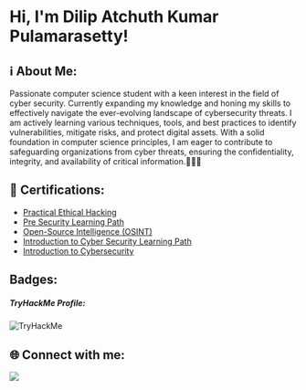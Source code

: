 <h1>Hi, I'm Dilip Atchuth Kumar Pulamarasetty!</h1>

<h2>ℹ️ About Me:</h2>
<p>Passionate computer science student with a keen interest in the field of cyber security. Currently expanding my knowledge and honing my skills to effectively navigate the ever-evolving landscape of cybersecurity threats. I am actively learning various techniques, tools, and best practices to identify vulnerabilities, mitigate risks, and protect digital assets. With a solid foundation in computer science principles, I am eager to contribute to safeguarding organizations from cyber threats, ensuring the confidentiality, integrity, and availability of critical information.🧑🏼‍💻</p>

<h2>📄 Certifications:</h2>

- [Practical Ethical Hacking](https://drive.google.com/file/d/1TpC_ubiwMD4fm-NCVynTWiRI9IuppP37/view?usp=sharing)
- [Pre Security Learning Path](https://tryhackme-certificates.s3-eu-west-1.amazonaws.com/THM-QSDNJQCX9A.png)
- [Open-Source Intelligence (OSINT)](https://drive.google.com/file/d/1HAkJDhy9mvg1M_msjfMUU13LtsSJKq7T/view?usp=sharing)
- [Introduction to Cyber Security Learning Path](https://tryhackme-certificates.s3-eu-west-1.amazonaws.com/THM-GWWH4ZYYY1.png)
- [Introduction to Cybersecurity](https://www.credly.com/badges/39268d85-64d7-418f-95bb-56bf4629a93a/linked_in_profile)

<h2>Badges:</h2>
<h5>TryHackMe Profile:</h5>
<img src="https://tryhackme-badges.s3.amazonaws.com/AtchuthKumar.png" alt="TryHackMe">

<h2>🌐 Connect with me:</h2>

<a href="https://www.linkedin.com/in/dilip-atchuth-kumar-pulamarasetty/" target="blank">
    <img src="https://img.shields.io/badge/LinkedIn-0077B5?style=for-the-badge&logo=linkedin&logoColor=white">
  </a> 

<!--
**DilipAtchuthKumar/DilipAtchuthKumar** is a ✨ _special_ ✨ repository because its `README.md` (this file) appears on your GitHub profile.

Here are some ideas to get you started:

- 🔭 I’m currently working on ...
- 🌱 I’m currently learning ...
- 👯 I’m looking to collaborate on ...
- 🤔 I’m looking for help with ...
- 💬 Ask me about ...
- 📫 How to reach me: ...
- 😄 Pronouns: ...
- ⚡ Fun fact: ...
-->
